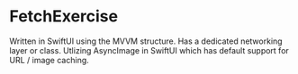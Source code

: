 # FetchExercise

 Written in SwiftUI using the MVVM structure. Has a dedicated networking layer or class. Utlizing AsyncImage in SwiftUI which has default support for URL / image caching.
